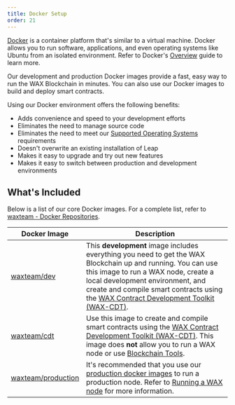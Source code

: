 ```yaml
---
title: Docker Setup
order: 21
---
```

[Docker](https://www.docker.com/) is a container platform that's similar to a virtual machine. Docker allows you to run software, applications, and even operating systems like Ubuntu from an isolated environment. Refer to Docker's [Overview](https://www.docker.com/why-docker) guide to learn more.

Our development and production Docker images provide a fast, easy way to run the WAX Blockchain in minutes. You can also use our Docker images to build and deploy smart contracts.

Using our Docker environment offers the following benefits:

- Adds convenience and speed to your development efforts
- Eliminates the need to manage source code
- Eliminates the need to meet our [Supported Operating Systems](/build/tools/os) requirements
- Doesn't overwrite an existing installation of Leap
- Makes it easy to upgrade and try out new features
- Makes it easy to switch between production and development environments

## What's Included

Below is a list of our core Docker images. For a complete list, refer to [waxteam - Docker Repositories](https://hub.docker.com/u/waxteam).

| Docker Image | Description |
|--------------|-------------|
| [waxteam/dev](https://hub.docker.com/r/waxteam/dev) | This **development** image includes everything you need to get the WAX Blockchain up and running. You can use this image to run a WAX node, create a local development environment, and create and compile smart contracts using the [WAX Contract Development Toolkit (WAX-CDT)](/build/dapp-development/wax-cdt/). |
| [waxteam/cdt](https://hub.docker.com/r/waxteam/cdt) | Use this image to create and compile smart contracts using the [WAX Contract Development Toolkit (WAX-CDT)](/build/dapp-development/wax-cdt/). This image does **not** allow you to run a WAX node or use [Blockchain Tools](/build/tools/blockchain_tools). |
| [waxteam/production](https://hub.docker.com/r/waxteam/production) | It's recommended that you use our [production docker images](https://hub.docker.com/r/waxteam/production) to run a production node. Refer to [Running a WAX node](https://github.com/worldwide-asset-exchange/wax-blockchain/tree/develop/samples/mainnet) for more information. |